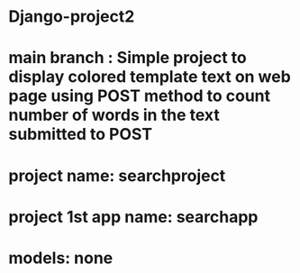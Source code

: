 # Django-project2
# main branch : Simple project to display colored template text on web page using POST method to count number of words in the text submitted to POST
# project name: searchproject
# project 1st app name: searchapp
# models: none
